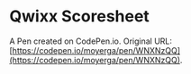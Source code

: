 # Qwixx Scoresheet

A Pen created on CodePen.io. Original URL: [https://codepen.io/moyerga/pen/WNXNzQQ](https://codepen.io/moyerga/pen/WNXNzQQ).


